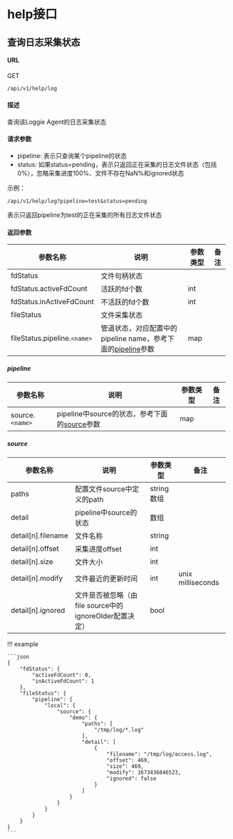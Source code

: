 # help接口

## 查询日志采集状态

#### **URL**

GET
```bash
/api/v1/help/log
```

#### 描述

查询该Loggie Agent的日志采集状态

#### 请求参数

- pipeline: 表示只查询某个pipeline的状态
- status: 如果status=pending，表示只返回正在采集的日志文件状态（包括0%），忽略采集进度100%、文件不存在NaN%和ignored状态

示例：

```
/api/v1/help/log?pipeline=test&status=pending
```
表示只返回pipeline为test的正在采集的所有日志文件状态

#### 返回参数

| 参数名称 | 说明     | 参数类型  | 备注 |
| -------- | -------- | -------- | -------- |
|  fdStatus    | 文件句柄状态   |       |          |
|  fdStatus.activeFdCount    | 活跃的fd个数   |   int    |          |
|  fdStatus.inActiveFdCount    | 不活跃的fd个数   |  int     |          |
|  fileStatus    | 文件采集状态   |       |          |
|  fileStatus.pipeline.`<name>`    | 管道状态，对应配置中的pipeline name，参考下面的[pipeline](help.md#pipeline)参数   |   map    |          |

##### pipeline

| 参数名称 | 说明     | 参数类型  | 备注 |
| -------- | -------- | -------- | -------- |
|  source.`<name>`    | pipeline中source的状态，参考下面的[source](help.md#source)参数   |   map    |          |

##### source

| 参数名称 | 说明     | 参数类型  | 备注 |
| -------- | -------- | -------- | -------- |
|  paths    | 配置文件source中定义的path   |   string数组    |          |
|  detail    | pipeline中source的状态   |   数组    |          |
|  detail[n].filename    | 文件名称   |   string    |          |
|  detail[n].offset    | 采集进度offset   |   int    |          |
|  detail[n].size    | 文件大小   |   int    |          |
|  detail[n].modify    | 文件最近的更新时间   |   int    |      unix milliseconds    |
|  detail[n].ignored    | 文件是否被忽略（由file source中的ignoreOlder配置决定）   |   bool    |          |


!!! example

    ```json
    {
        "fdStatus": {
            "activeFdCount": 0,
            "inActiveFdCount": 1
        },
        "fileStatus": {
            "pipeline": {
                "local": {
                    "source": {
                        "demo": {
                            "paths": [
                                "/tmp/log/*.log"
                            ],
                            "detail": [
                                {
                                    "filename": "/tmp/log/access.log",
                                    "offset": 469,
                                    "size": 469,
                                    "modify": 1673436846523,
                                    "ignored": false
                                }
                            ]
                        }
                    }
                }
            }
        }
    }
    ```
